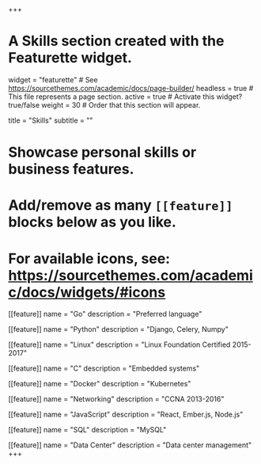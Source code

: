 +++
# A Skills section created with the Featurette widget.
widget = "featurette"  # See https://sourcethemes.com/academic/docs/page-builder/
headless = true  # This file represents a page section.
active = true  # Activate this widget? true/false
weight = 30  # Order that this section will appear.

title = "Skills"
subtitle = ""

# Showcase personal skills or business features.
# 
# Add/remove as many `[[feature]]` blocks below as you like.
# 
# For available icons, see: https://sourcethemes.com/academic/docs/widgets/#icons

[[feature]]
  name = "Go"
  description = "Preferred language"
  
[[feature]]
  name = "Python"
  description = "Django, Celery, Numpy"
  
[[feature]]
  name = "Linux"
  description = "Linux Foundation Certified 2015-2017"

[[feature]]
  name = "C"
  description = "Embedded systems"

[[feature]]
  name = "Docker"
  description = "Kubernetes"

[[feature]]
  name = "Networking"
  description = "CCNA 2013-2016"

[[feature]]
  name = "JavaScript"
  description = "React, Ember.js, Node.js"

[[feature]]
  name = "SQL"
  description = "MySQL"

[[feature]]
  name = "Data Center"
  description = "Data center management"
+++

